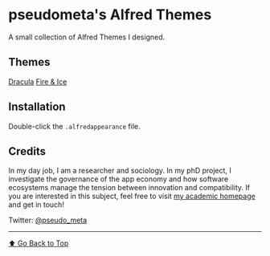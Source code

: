 # pseudometa's Alfred Themes
A small collection of Alfred Themes I designed.

## Themes

[Dracula](pseudometa's%20Dracula.alfredappearance)
[Fire & Ice](Fire%20&%20Ice.alfredappearance)

## Installation
Double-click the `.alfredappearance` file.

## Credits
In my day job, I am a researcher and sociology. In my phD project, I investigate the governance of the app economy and how software ecosystems manage the tension between innovation and compatibility. If you are interested in this subject, feel free to visit [my academic homepage](https://chris-grieser.de/) and get in touch!

Twitter: [@pseudo_meta](https://twitter.com/pseudo_meta)

---

[⬆️ Go Back to Top](#Table-of-Contents)
